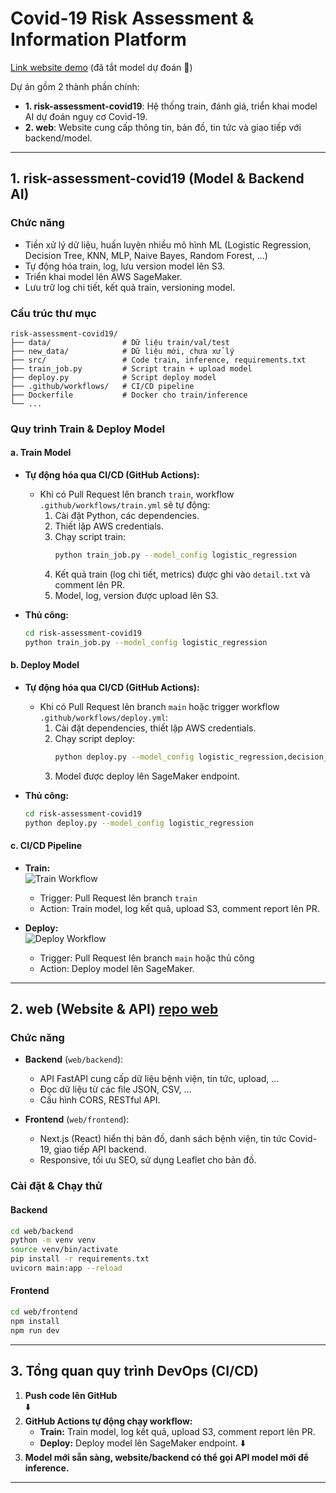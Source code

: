# Covid-19 Risk Assessment & Information Platform
[Link website demo](https://risk-assessment-covid19-web-ifry.vercel.app/)
(đã tắt model dự đoán 🦫)

Dự án gồm 2 thành phần chính:

- **1. risk-assessment-covid19**: Hệ thống train, đánh giá, triển khai model AI dự đoán nguy cơ Covid-19.
- **2. web**: Website cung cấp thông tin, bản đồ, tin tức và giao tiếp với backend/model.

---

## 1. risk-assessment-covid19 (Model & Backend AI)

### Chức năng

- Tiền xử lý dữ liệu, huấn luyện nhiều mô hình ML (Logistic Regression, Decision Tree, KNN, MLP, Naive Bayes, Random Forest, ...)
- Tự động hóa train, log, lưu version model lên S3.
- Triển khai model lên AWS SageMaker.
- Lưu trữ log chi tiết, kết quả train, versioning model.

### Cấu trúc thư mục

```
risk-assessment-covid19/
├── data/                # Dữ liệu train/val/test
├── new_data/            # Dữ liệu mới, chưa xử lý
├── src/                 # Code train, inference, requirements.txt
├── train_job.py         # Script train + upload model
├── deploy.py            # Script deploy model
├── .github/workflows/   # CI/CD pipeline
├── Dockerfile           # Docker cho train/inference
└── ...
```

### Quy trình Train & Deploy Model

#### a. Train Model

- **Tự động hóa qua CI/CD (GitHub Actions):**
    - Khi có Pull Request lên branch `train`, workflow `.github/workflows/train.yml` sẽ tự động:
        1. Cài đặt Python, các dependencies.
        2. Thiết lập AWS credentials.
        3. Chạy script train:
            ```sh
            python train_job.py --model_config logistic_regression
            ```
        4. Kết quả train (log chi tiết, metrics) được ghi vào `detail.txt` và comment lên PR.
        5. Model, log, version được upload lên S3.

- **Thủ công:**
    ```sh
    cd risk-assessment-covid19
    python train_job.py --model_config logistic_regression
    ```

#### b. Deploy Model

- **Tự động hóa qua CI/CD (GitHub Actions):**
    - Khi có Pull Request lên branch `main` hoặc trigger workflow `.github/workflows/deploy.yml`:
        1. Cài đặt dependencies, thiết lập AWS credentials.
        2. Chạy script deploy:
            ```sh
            python deploy.py --model_config logistic_regression,decision_tree,...
            ```
        3. Model được deploy lên SageMaker endpoint.

- **Thủ công:**
    ```sh
    cd risk-assessment-covid19
    python deploy.py --model_config logistic_regression
    ```

#### c. CI/CD Pipeline

- **Train:**  
    ![Train Workflow](.github/workflows/train.yml)
    - Trigger: Pull Request lên branch `train`
    - Action: Train model, log kết quả, upload S3, comment report lên PR.

- **Deploy:**  
    ![Deploy Workflow](.github/workflows/deploy.yml)
    - Trigger: Pull Request lên branch `main` hoặc thủ công
    - Action: Deploy model lên SageMaker.

---

## 2. web (Website & API) [repo web](https://github.com/HuuPhat125/risk-assessment-covid19-web/tree/main)


### Chức năng

- **Backend** (`web/backend`):  
    - API FastAPI cung cấp dữ liệu bệnh viện, tin tức, upload, ...  
    - Đọc dữ liệu từ các file JSON, CSV, ...  
    - Cấu hình CORS, RESTful API.

- **Frontend** (`web/frontend`):  
    - Next.js (React) hiển thị bản đồ, danh sách bệnh viện, tin tức Covid-19, giao tiếp API backend.
    - Responsive, tối ưu SEO, sử dụng Leaflet cho bản đồ.

### Cài đặt & Chạy thử

#### Backend

```sh
cd web/backend
python -m venv venv
source venv/bin/activate
pip install -r requirements.txt
uvicorn main:app --reload
```

#### Frontend

```sh
cd web/frontend
npm install
npm run dev
```

---

## 3. Tổng quan quy trình DevOps (CI/CD)

1. **Push code lên GitHub**  
   ⬇️  
2. **GitHub Actions tự động chạy workflow:**  
   - **Train:** Train model, log kết quả, upload S3, comment report lên PR.
   - **Deploy:** Deploy model lên SageMaker endpoint.
   ⬇️  
3. **Model mới sẵn sàng, website/backend có thể gọi API model mới để inference.**

---
